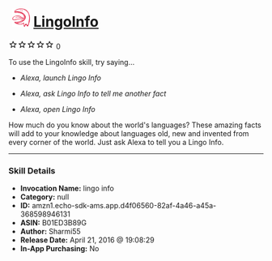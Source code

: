 # &nbsp;<img src="skill_icon" alt="LingoInfo icon" width="36"> [LingoInfo](http://alexa.amazon.com/#skills/amzn1.echo-sdk-ams.app.d4f06560-82af-4a46-a45a-368598946131)
![0 stars](../../images/ic_star_border_black_18dp_1x.png)![0 stars](../../images/ic_star_border_black_18dp_1x.png)![0 stars](../../images/ic_star_border_black_18dp_1x.png)![0 stars](../../images/ic_star_border_black_18dp_1x.png)![0 stars](../../images/ic_star_border_black_18dp_1x.png) 0

To use the LingoInfo skill, try saying...

* *Alexa, launch Lingo Info*

* *Alexa, ask Lingo Info to tell me another fact*

* *Alexa, open Lingo Info*

How much do you know about the world's languages? These amazing facts will add to your knowledge about languages old, new and invented from every corner of the world. Just ask Alexa to tell you a Lingo Info.

***

### Skill Details

* **Invocation Name:** lingo info
* **Category:** null
* **ID:** amzn1.echo-sdk-ams.app.d4f06560-82af-4a46-a45a-368598946131
* **ASIN:** B01ED3B89G
* **Author:** Sharmi55
* **Release Date:** April 21, 2016 @ 19:08:29
* **In-App Purchasing:** No
